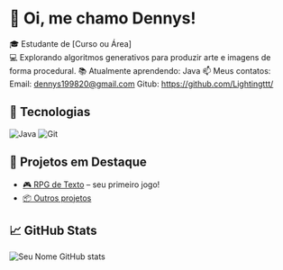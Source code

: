 # 👋 Oi, me chamo Dennys!

🎓 Estudante de [Curso ou Área]  
💻 Explorando algoritmos generativos para produzir arte e imagens de forma procedural.
📚 Atualmente aprendendo: Java
📫 Meus contatos:
Email: dennys199820@gmail.com 
Gitub: https://github.com/Lightingttt/

## 🚀 Tecnologias
![Java](https://img.shields.io/badge/Java-ED8B00?style=for-the-badge&logo=java&logoColor=white)
![Git](https://img.shields.io/badge/Git-F05032?style=for-the-badge&logo=git&logoColor=white)

## 🧠 Projetos em Destaque
- [🎮 RPG de Texto](https://github.com/seu-usuario/rpg-texto) – seu primeiro jogo!
- [📦 Outros projetos](https://github.com/seu-usuario?tab=repositories)

## 📈 GitHub Stats
![Seu Nome GitHub stats](https://github-readme-stats.vercel.app/api?username=seu-usuario&show_icons=true&theme=radical)

